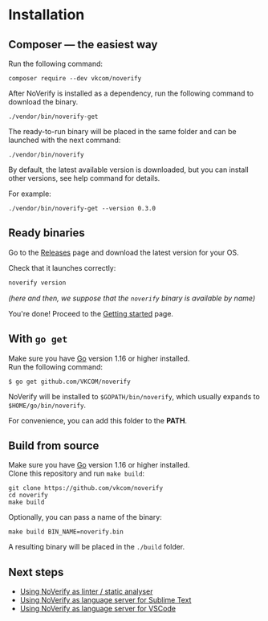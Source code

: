 # Installation

## Composer — the easiest way

Run the following command:

```shell
composer require --dev vkcom/noverify
```

After NoVerify is installed as a dependency, run the following command to download the binary.

```shell
./vendor/bin/noverify-get
```

The ready-to-run binary will be placed in the same folder and can be launched with the next command:

```shell
./vendor/bin/noverify
```

By default, the latest available version is downloaded, but you can install other versions, see help command for details.

For example:

```shell
./vendor/bin/noverify-get --version 0.3.0
```

## Ready binaries

Go to the [Releases](https://github.com/vkcom/noverify/releases) page and download the latest version for your OS.

Check that it launches correctly:

```bash
noverify version
```

*(here and then, we suppose that the `noverify` binary is available by name)*

You're done! Proceed to the [Getting started](/docs/getting_started.md) page.

## With `go get`

Make sure you have [Go](https://golang.org/dl/) version 1.16 or higher installed.  
Run the following command:

```shell
$ go get github.com/VKCOM/noverify
```

NoVerify will be installed to `$GOPATH/bin/noverify`, which usually expands to `$HOME/go/bin/noverify`.

For convenience, you can add this folder to the **PATH**.

## Build from source

Make sure you have [Go](https://golang.org/dl/) version 1.16 or higher installed.  
Clone this repository and run `make build`:

```shell
git clone https://github.com/vkcom/noverify
cd noverify
make build
```

Optionally, you can pass a name of the binary:

```shell
make build BIN_NAME=noverify.bin
```

A resulting binary will be placed in the `./build` folder.

## Next steps

- [Using NoVerify as linter / static analyser](/docs/getting_started.md)
- [Using NoVerify as language server for Sublime Text](sublime-plugin.md)
- [Using NoVerify as language server for VSCode](vscode-plugin.md)
